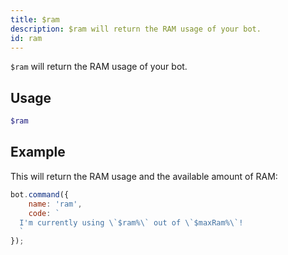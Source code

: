 ```yaml
---
title: $ram
description: $ram will return the RAM usage of your bot.
id: ram
---
```


`$ram` will return the RAM usage of your bot.

## Usage

```php
$ram
```

## Example

This will return the RAM usage and the available amount of RAM:

```javascript
bot.command({
    name: 'ram',
    code: `
  I'm currently using \`$ram%\` out of \`$maxRam%\`!
  `
});
```
